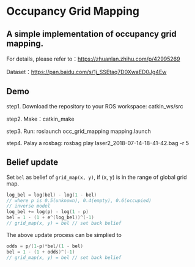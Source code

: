 # Occupancy Grid Mapping
## A simple implementation of occupancy grid mapping.

For details, please refer to：https://zhuanlan.zhihu.com/p/42995269

Dataset：https://pan.baidu.com/s/1j_SSEtaq7D0XwaED0Jg4Ew

## Demo

step1. Download the repository to your ROS workspace: catkin_ws/src

step2. Make：catkin_make

step3. Run: roslaunch occ_grid_mapping mapping.launch

step4. Palay a rosbag: rosbag play laser2_2018-07-14-18-41-42.bag -r 5

## Belief update

Set `bel` as belief of `grid_map(x, y)`, if (x, y) is in the range of global grid map.  
```c++
log_bel = log(bel) - log(1 - bel)
// where p is 0.5(unknown), 0.4(empty), 0.6(occupied)
// inverse model
log_bel += log(p) - log(1 - p)
bel = 1 - (1 + e^(log_bel))^(-1)
// grid_map(x, y) = bel // set back belief
```
The above update process can be simplied to 
```c++
odds = p/(1-p)*bel/(1 - bel)
bel = 1 - (1 + odds)^(-1)
// grid_map(x, y) = bel // set back belief
```

